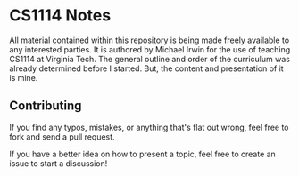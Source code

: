 # CS1114 Notes

All material contained within this repository is being made freely available to any interested parties.  It is authored by Michael Irwin for the use of teaching CS1114 at Virginia Tech.  The general outline and order of the curriculum was already determined before I started.  But, the content and presentation of it is mine.



## Contributing

If you find any typos, mistakes, or anything that's flat out wrong, feel free to fork and send a pull request.  

If you have a better idea on how to present a topic, feel free to create an issue to start a discussion!